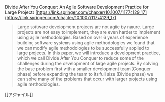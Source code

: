 
Divide After You Conquer: An Agile Software Development Practice for Large Projects
[https://link.springer.com/chapter/10.1007/11774129_17](https://link.springer.com/chapter/10.1007/11774129_17)
> Large software development projects are not agile by nature. Large projects are not easy to implement, they are even harder to implement using agile methodologies. Based on over 6 years of experience building software systems using agile methodologies we found that we can modify agile methodologies to be successfully applied to large projects. In this paper, we will introduce a development practice, which we call Divide After You Conquer to reduce some of the challenges during the development of large agile projects. By solving the base problem first with a smaller development team (Conquer phase) before expanding the team to its full size (Divide phase) we can solve many of the problems that occur with larger projects using agile methodologies.

[[アジャイル]]
